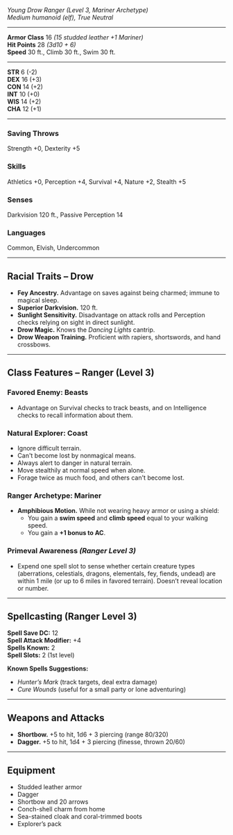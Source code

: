 _Young Drow Ranger (Level 3, Mariner Archetype)_  
_Medium humanoid (elf), True Neutral_

---

**Armor Class** 16 _(15 studded leather +1 Mariner)_  
**Hit Points** 28 _(3d10 + 6)_  
**Speed** 30 ft., Climb 30 ft., Swim 30 ft.

---

**STR** 6 (-2)  
**DEX** 16 (+3)  
**CON** 14 (+2)  
**INT** 10 (+0)  
**WIS** 14 (+2)  
**CHA** 12 (+1)

---
### **Saving Throws**
Strength +0, Dexterity +5
### **Skills**
Athletics +0, Perception +4, Survival +4, Nature +2, Stealth +5
### **Senses**
Darkvision 120 ft., Passive Perception 14
### **Languages**
Common, Elvish, Undercommon

---

## **Racial Traits – Drow**

- **Fey Ancestry.** Advantage on saves against being charmed; immune to magical sleep.
- **Superior Darkvision.** 120 ft.
- **Sunlight Sensitivity.** Disadvantage on attack rolls and Perception checks relying on sight in direct sunlight.
- **Drow Magic.** Knows the _Dancing Lights_ cantrip.
- **Drow Weapon Training.** Proficient with rapiers, shortswords, and hand crossbows.

---

## **Class Features – Ranger (Level 3)**

### **Favored Enemy: Beasts**

- Advantage on Survival checks to track beasts, and on Intelligence checks to recall information about them.

### **Natural Explorer: Coast**

- Ignore difficult terrain.
- Can't become lost by nonmagical means.
- Always alert to danger in natural terrain.
- Move stealthily at normal speed when alone.
- Forage twice as much food, and others can't become lost.

### **Ranger Archetype: Mariner**

- **Amphibious Motion.** While not wearing heavy armor or using a shield:
    - You gain a **swim speed** and **climb speed** equal to your walking speed.
    - You gain a **+1 bonus to AC**.


### **Primeval Awareness** _(Ranger Level 3)_

- Expend one spell slot to sense whether certain creature types (aberrations, celestials, dragons, elementals, fey, fiends, undead) are within 1 mile (or up to 6 miles in favored terrain). Doesn’t reveal location or number.

---

## **Spellcasting (Ranger Level 3)**

**Spell Save DC:** 12  
**Spell Attack Modifier:** +4  
**Spells Known:** 2  
**Spell Slots:** 2 (1st level)

**Known Spells Suggestions:**
- _Hunter’s Mark_ (track targets, deal extra damage)
- _Cure Wounds_ (useful for a small party or lone adventuring)  

---

## **Weapons and Attacks**

- **Shortbow.** +5 to hit, 1d6 + 3 piercing (range 80/320)
- **Dagger.** +5 to hit, 1d4 + 3 piercing (finesse, thrown 20/60)


---

## **Equipment**

- Studded leather armor
- Dagger
- Shortbow and 20 arrows
- Conch-shell charm from home
- Sea-stained cloak and coral-trimmed boots
- Explorer’s pack